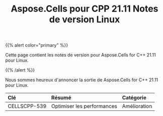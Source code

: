 ﻿---
title: Aspose.Cells pour CPP 21.11 Notes de version Linux
type: docs
weight: 6
url: /fr/cpp/aspose-cells-for-cpp-21-11-release-notes-linux/
---
{{% alert color="primary" %}} 

Cette page contient les notes de version pour Aspose.Cells for C++ 21.11 pour Linux.

{{% /alert %}} 

Nous sommes heureux d'annoncer la sortie de Aspose.Cells for C++ 21.11 pour Linux.

|**Clé**|**Résumé**|**Catégorie**|
|:- |:- |:- |
|CELLSCPP-539| Optimiser les performances|Amélioration|
